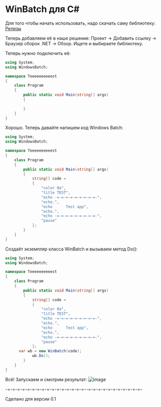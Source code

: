 # WinBatch для C#
Для того чтобы начать использовать, надо скачать саму библиотеку: [Релизы](https://github.com/etar125/WinBatch4CSharp/releases)  
  
Теперь добавляем её в наше решение: Проект -> Добавить ссылку -> Браузер сборок .NET -> Обзор. Ищете и выбираете библиотеку.  
  
Теперь нужно подключить её:
```cs
using System;
using WindowsBatch;

namespace Teeeeeeeeeest
{
	class Program
	{
		public static void Main(string[] args)
		{
			
		}
	}
}
```
Хорошо. Теперь давайте напишем код Windows Batch:
```cs
using System;
using WindowsBatch;

namespace Teeeeeeeeeest
{
	class Program
	{
		public static void Main(string[] args)
		{
			string[] code = 
			{
				"color 0a",
				"title TEST",
				"echo -=-=-=-=-=-=-=-=-=-",
				"echo.",
				"echo      Test app",
				"echo.",
				"echo -=-=-=-=-=-=-=-=-=-",
				"pause"
			};
		}
	}
}
```
Создаёт экземпляр класса WinBatch и вызываем метод Do():
```cs
using System;
using WindowsBatch;

namespace Teeeeeeeeeest
{
	class Program
	{
		public static void Main(string[] args)
		{
			string[] code = 
			{
				"color 0a",
				"title TEST",
				"echo -=-=-=-=-=-=-=-=-=-",
				"echo.",
				"echo      Test app",
				"echo.",
				"echo -=-=-=-=-=-=-=-=-=-",
				"pause"
			};
      var wb = new WinBatch(code);
			wb.Do();
		}
	}
}
```
Всё! Запускаем и смотрим результат:
![image](https://user-images.githubusercontent.com/116297277/233656096-c5396da6-0e7b-4563-8864-4fe42e5836d2.png)
  
-=-=-=-=-=-=-=-=-=-=-=-=-=-=-=-=--=-=-=-=-=-=-=-=-=-=-=-

Сделано для версии 0.1
